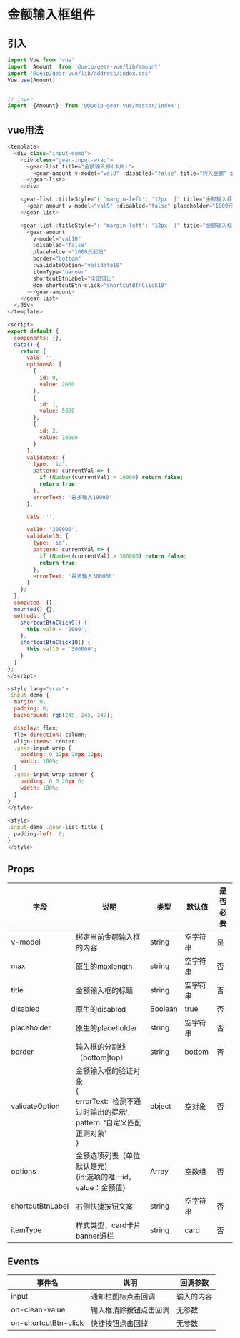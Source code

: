 # 金额输入框组件

## 引入

```javascript
import Vue from 'vue'
import  Amount  from '@ueip/gear-vue/lib/amount'
import '@ueip/gear-vue/lib/address/index.css'
Vue.use(Amount)


// joyer
import  {Amount}  from '@@ueip-gear-vue/master/index';
```

## vue用法

```javascript
<template>
  <div class="input-demo">
    <div class="gear-input-wrap">
      <gear-list title="金额输入框(卡片)">
        <gear-amount v-model="val8" :disabled="false" title="转入金额" placeholder="建议转入200元以上" border="bottom" :options="options8" :validateOption="validate8"></gear-amount>
      </gear-list>
    </div>

    <gear-list :titleStyle="{ 'margin-left': '12px' }" title="金额输入框(通栏)">
      <gear-amount v-model="val9" :disabled="false" placeholder="1000元起投" border="none" itemType="banner" shortcutBtnLabel="全部赎回" @on-shortcutBtn-click="shortcutBtnClick9"></gear-amount>
    </gear-list>

    <gear-list :titleStyle="{ 'margin-left': '12px' }" title="金额输入框(通栏)">
      <gear-amount
        v-model="val10"
        :disabled="false"
        placeholder="1000元起投"
        border="bottom"
        :validateOption="validate10"
        itemType="banner"
        shortcutBtnLabel="全部借出"
        @on-shortcutBtn-click="shortcutBtnClick10"
      ></gear-amount>
    </gear-list>
  </div>
</template>

<script>
export default {
  components: {},
  data() {
    return {
      val8: '',
      options8: [
        {
          id: 0,
          value: 2000
        },
        {
          id: 1,
          value: 5000
        },
        {
          id: 2,
          value: 10000
        }
      ],
      validate8: {
        type: 'id',
        pattern: currentVal => {
          if (Number(currentVal) > 10000) return false;
          return true;
        },
        errorText: '最多输入10000'
      },

      val9: '',

      val10: '300000',
      validate10: {
        type: 'id',
        pattern: currentVal => {
          if (Number(currentVal) > 300000) return false;
          return true;
        },
        errorText: '最多输入300000'
      }
    };
  },
  computed: {},
  mounted() {},
  methods: {
    shortcutBtnClick9() {
      this.val9 = '2000';
    },
    shortcutBtnClick10() {
      this.val10 = '300000';
    }
  }
};
</script>

<style lang="scss">
.input-demo {
  margin: 0;
  padding: 0;
  background: rgb(245, 245, 247);

  display: flex;
  flex-direction: column;
  align-items: center;
  .gear-input-wrap {
    padding: 0 12px 20px 12px;
    width: 100%;
  }
  .gear-input-wrap-banner {
    padding: 0 0 20px 0;
    width: 100%;
  }
}
</style>

<style>
.input-demo .gear-list-title {
  padding-left: 0;
}
</style>
```

## Props

| 字段               | 说明                                                                              | 类型      | 默认值    | 是否必要 |
| ---------------- | ------------------------------------------------------------------------------- | ------- | ------ | ---- |
| v-model          | 绑定当前金额输入框的内容                                                                    | string  | 空字符串   | 是    |
| max              | 原生的maxlength                                                                    | string  | 空字符串   | 否    |
| title            | 金额输入框的标题                                                                        | string  | 空字符串   | 否    |
| disabled         | 原生的disabled                                                                     | Boolean | true   | 否    |
| placeholder      | 原生的placeholder                                                                  | string  | 空字符串   | 否    |
| border           | 输入框的分割线（bottom\|top）                                                            | string  | bottom | 否    |
| validateOption   | 金额输入框的验证对象<br/>{<br/>errorText: '检测不通过时输出的提示',<br/> pattern: '自定义匹配正则对象'<br/> } | object  | 空对象    | 否    |
| options          | 金额选项列表（单位默认是元）<br/>{id:选项的唯一id，value：金额值}                                       | Array   | 空数组    | 否    |
| shortcutBtnLabel | 右侧快捷按钮文案                                                                        | string  | 空字符串   | 否    |
| itemType         | 样式类型，card卡片 banner通栏                                                            | string  | card   | 否    |

## Events

| 事件名                  | 说明          | 回调参数  |
| -------------------- | ----------- | ----- |
| input                | 通知栏图标点击回调   | 输入的内容 |
| on-clean-value       | 输入框清除按钮点击回调 | 无参数   |
| on-shortcutBtn-click | 快捷按钮点击回掉    | 无参数   |